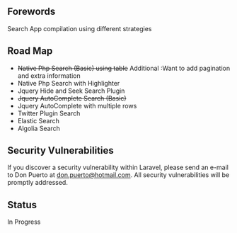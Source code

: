 ## Forewords 
Search App compilation using different strategies 

## Road Map
* ~~Native Php Search (Basic) using table~~ Additional :Want to add pagination and extra information
* Native Php Search with Highlighter
* Jquery Hide and Seek Search Plugin 
* ~~Jquery AutoComplete Search (Basic)~~
* Jquery AutoComplete with multiple rows
* Twitter Plugin Search
* Elastic Search
* Algolia Search


## Security Vulnerabilities
If you discover a security vulnerability within Laravel, please send an e-mail to Don Puerto at don.puerto@hotmail.com. All security vulnerabilities will be promptly addressed.

## Status
In Progress